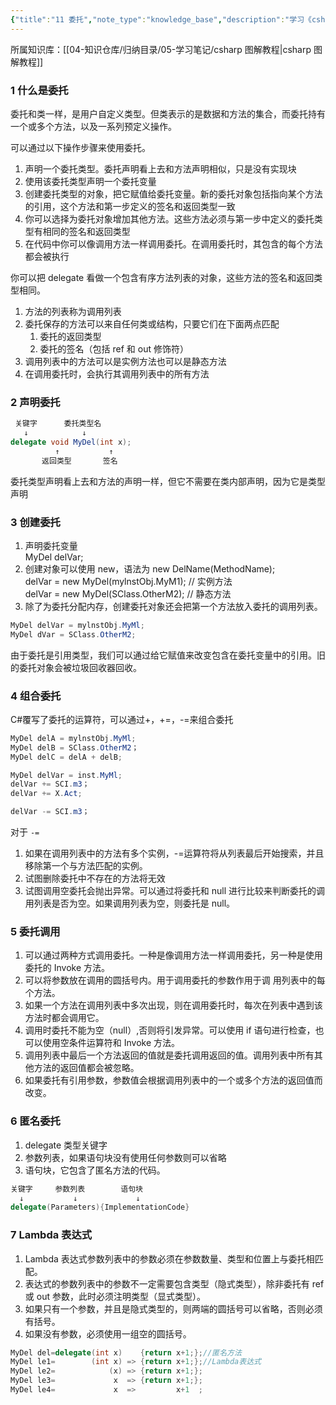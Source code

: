 ```yaml
---
{"title":"11 委托","note_type":"knowledge_base","description":"学习《csharp 图解教程》的学习笔记","tags":["csharp"],"create_time":"2024-05-24","update_time":"2025-02-19","dg-home":false,"dg-publish":true,"aliase":null,"root":"csharp 图解教程","permalink":"/04-知识仓库/知识单元/05-学习笔记/csharp 图解编程/11 委托/","dgPassFrontmatter":true,"noteIcon":"","created":"2024-05-24","updated":"2025-02-19"}
---
```



所属知识库：[[04-知识仓库/归纳目录/05-学习笔记/csharp 图解教程\|csharp 图解教程]]

### 1 什么是委托

委托和类一样，是用户自定义类型。但类表示的是数据和方法的集合，而委托持有一个或多个方法，以及一系列预定义操作。

可以通过以下操作步骤来使用委托。

1. 声明一个委托类型。委托声明看上去和方法声明相似，只是没有实现块
2. 使用该委托类型声明一个委托变量
3. 创建委托类型的对象，把它赋值给委托变量。新的委托对象包括指向某个方法的引用，这个方法和第一步定义的签名和返回类型一致
4. 你可以选择为委托对象增加其他方法。这些方法必须与第一步中定义的委托类型有相同的签名和返回类型
5. 在代码中你可以像调用方法一样调用委托。在调用委托时，其包含的每个方法都会被执行

你可以把 delegate 看做一个包含有序方法列表的对象，这些方法的签名和返回类型相同。

1. 方法的列表称为调用列表
2. 委托保存的方法可以来自任何类或结构，只要它们在下面两点匹配
	 1. 委托的返回类型
	 2. 委托的签名（包括 ref 和 out 修饰符）
3. 调用列表中的方法可以是实例方法也可以是静态方法
4. 在调用委托时，会执行其调用列表中的所有方法

### 2 声明委托

```csharp
 关键字      委托类型名
   ↓            ↓
delegate void MyDel(int x);
          ↑           ↑
       返回类型       签名
```

委托类型声明看上去和方法的声明一样，但它不需要在类内部声明，因为它是类型声明

### 3 创建委托

1. 声明委托变量  
	 MyDel delVar;
2. 创建对象可以使用 new，语法为 new DelName(MethodName);  
	 delVar = new MyDel(mylnstObj.MyM1); // 实例方法  
	 delVar = new MyDel(SClass.OtherM2); // 静态方法
3. 除了为委托分配内存，创建委托对象还会把第一个方法放入委托的调用列表。

```csharp
MyDel delVar = mylnstObj.MyMl;
MyDel dVar = SClass.OtherM2;
```

由于委托是引用类型，我们可以通过给它赋值来改变包含在委托变量中的引用。旧的委托对象会被垃圾回收器回收。

### 4 组合委托

C#覆写了委托的运算符，可以通过+，+=，-=来组合委托

```csharp
MyDel delA = mylnstObj.MyMl;
MyDel delB = SClass.OtherM2；
MyDel delC = delA + delB;

MyDel delVar = inst.MyMl;
delVar += SCI.m3；
delVar += X.Act;

delVar -= SCI.m3；
```

对于 `-=`

1. 如果在调用列表中的方法有多个实例，-=运算符将从列表最后开始搜索，并且移除第一个与方法匹配的实例。
2. 试图删除委托中不存在的方法将无效
3. 试图调用空委托会抛出异常。可以通过将委托和 null 进行比较来判断委托的调用列表是否为空。如果调用列表为空，则委托是 null。

### 5 委托调用

1. 可以通过两种方式调用委托。一种是像调用方法一样调用委托，另一种是使用委托的 Invoke 方法。
2. 可以将参数放在调用的圆括号内。用于调用委托的参数作用于调 用列表中的每个方法。
3. 如果一个方法在调用列表中多次出现，则在调用委托时，每次在列表中遇到该方法时都会调用它。
4. 调用时委托不能为空（null）,否则将引发异常。可以使用 if 语句进行检查，也可以使用空条件运算符和 Invoke 方法。
5. 调用列表中最后一个方法返回的值就是委托调用返回的值。调用列表中所有其他方法的返回值都会被忽略。
6. 如果委托有引用参数，参数值会根据调用列表中的一个或多个方法的返回值而改变。

### 6 匿名委托

1. delegate 类型关键字
2. 参数列表，如果语句块没有使用任何参数则可以省略
3. 语句块，它包含了匿名方法的代码。

```csharp
关键字     参数列表        语句块
  ↓           ↓             ↓
delegate(Parameters){ImplementationCode}
```

### 7 Lambda 表达式

1. Lambda 表达式参数列表中的参数必须在参数数量、类型和位置上与委托相匹配。
2. 表达式的参数列表中的参数不一定需要包含类型（隐式类型），除非委托有 ref 或 out 参数，此时必须注明类型（显式类型）。
3. 如果只有一个参数，并且是隐式类型的，则两端的圆括号可以省略，否则必须有括号。
4. 如果没有参数，必须使用一组空的圆括号。

```csharp
MyDel del=delegate(int x)    {return x+1;};//匿名方法
MyDel le1=        (int x) => {return x+1;};//Lambda表达式
MyDel le2=            (x) => {return x+1;};
MyDel le3=             x  => {return x+1;};
MyDel le4=             x  =>         x+1  ;
```
